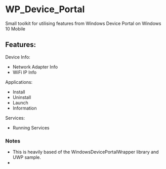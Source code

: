 # WP_Device_Portal
Small toolkit for utilising features from Windows Device Portal on Windows 10 Mobile

## Features:
Device Info:
 - Network Adapter Info
 - WiFi IP Info

Applications:
- Install
- Uninstall
- Launch
- Information

Services:
- Running Services


### Notes
- This is heavily based of the WindowsDevicePortalWrapper library and UWP sample.
- 
